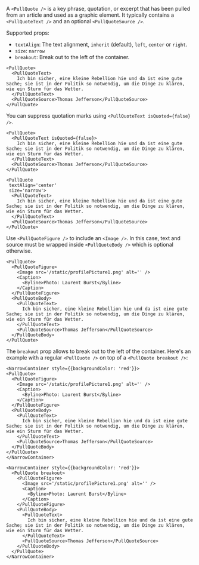 A `<PullQuote />` is a key phrase, quotation, or excerpt that has been pulled from an article and used as a graphic element. It typically contains a `<PullQuoteText />` and an optional `<PullQuoteSource />`.

Supported props:
- `textAlign`: The text alignment, `inherit` (default), `left`, `center` or `right`.
- `size`: `narrow`
- `breakout`: Break out to the left of the container.

```react
<PullQuote>
  <PullQuoteText>
    Ich bin sicher, eine kleine Rebellion hie und da ist eine gute Sache; sie ist in der Politik so notwendig, um die Dinge zu klären, wie ein Sturm für das Wetter.
  </PullQuoteText>
  <PullQuoteSource>Thomas Jefferson</PullQuoteSource>
</PullQuote>
```

You can suppress quotation marks using `<PullQuoteText isQuoted={false} />`.

```react
<PullQuote>
  <PullQuoteText isQuoted={false}>
    Ich bin sicher, eine kleine Rebellion hie und da ist eine gute Sache; sie ist in der Politik so notwendig, um die Dinge zu klären, wie ein Sturm für das Wetter.
  </PullQuoteText>
  <PullQuoteSource>Thomas Jefferson</PullQuoteSource>
</PullQuote>
```

```react
<PullQuote
 textAlign='center'
 size='narrow'>
  <PullQuoteText>
    Ich bin sicher, eine kleine Rebellion hie und da ist eine gute Sache; sie ist in der Politik so notwendig, um die Dinge zu klären, wie ein Sturm für das Wetter.
  </PullQuoteText>
  <PullQuoteSource>Thomas Jefferson</PullQuoteSource>
</PullQuote>
```

Use `<PullQuoteFigure />` to include an `<Image />`. In this case, text and source must be wrapped inside `<PullQuoteBody />` which is optional otherwise.

```react
<PullQuote>
  <PullQuoteFigure>
    <Image src='/static/profilePicture1.png' alt='' />
    <Caption>
      <Byline>Photo: Laurent Burst</Byline>
    </Caption>
  </PullQuoteFigure>
  <PullQuoteBody>
    <PullQuoteText>
      Ich bin sicher, eine kleine Rebellion hie und da ist eine gute Sache; sie ist in der Politik so notwendig, um die Dinge zu klären, wie ein Sturm für das Wetter.
    </PullQuoteText>
    <PullQuoteSource>Thomas Jefferson</PullQuoteSource>
  </PullQuoteBody>
</PullQuote>
```

The `breakout` prop allows to break out to the left of the container. Here's an example with a regular `<PullQuote />` on top of a `<PullQuote breakout />`:

```react|noSource
<NarrowContainer style={{backgroundColor: 'red'}}>
<PullQuote>
  <PullQuoteFigure>
    <Image src='/static/profilePicture1.png' alt='' />
    <Caption>
      <Byline>Photo: Laurent Burst</Byline>
    </Caption>
  </PullQuoteFigure>
  <PullQuoteBody>
    <PullQuoteText>
      Ich bin sicher, eine kleine Rebellion hie und da ist eine gute Sache; sie ist in der Politik so notwendig, um die Dinge zu klären, wie ein Sturm für das Wetter.
    </PullQuoteText>
    <PullQuoteSource>Thomas Jefferson</PullQuoteSource>
  </PullQuoteBody>
</PullQuote>
</NarrowContainer>
```

```react
<NarrowContainer style={{backgroundColor: 'red'}}>
  <PullQuote breakout>
    <PullQuoteFigure>
      <Image src='/static/profilePicture1.png' alt='' />
      <Caption>
        <Byline>Photo: Laurent Burst</Byline>
      </Caption>
    </PullQuoteFigure>
    <PullQuoteBody>
      <PullQuoteText>
        Ich bin sicher, eine kleine Rebellion hie und da ist eine gute Sache; sie ist in der Politik so notwendig, um die Dinge zu klären, wie ein Sturm für das Wetter.
      </PullQuoteText>
      <PullQuoteSource>Thomas Jefferson</PullQuoteSource>
    </PullQuoteBody>
  </PullQuote>
</NarrowContainer>
```
